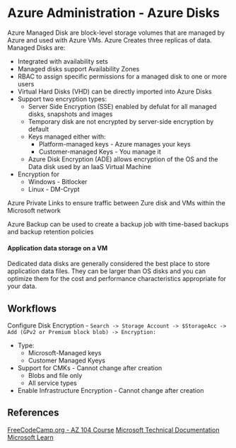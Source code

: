 
# Azure Administration -  Azure Disks

Azure Managed Disk are block-level storage volumes that are managed by Azure and used with Azure VMs. Azure Creates three replicas of data.  Managed Disks are:
- Integrated with availability sets
- Managed disks support Availability Zones
- RBAC to assign specific permissions for a managed disk to one or more users
- Virtual Hard Disks (VHD) can be directly imported into Azure Disks
- Support two encryption types:
	- Server Side Encryption (SSE) enabled by defulat for all managed disks, snapshots and images 	
	 - Temporary disk are not encrypted by server-side encryption by default
	 - Keys managed either with:
		- Platform-managed keys - Azure manages your keys
		- Customer-managed Keys - You manage it 
	- Azure Disk Encryption (ADE) allows encryption of the OS and the Data disk used by an IaaS Virtual Machine
- Encryption for 
	- Windows - Bitlocker
	- Linux - DM-Crypt
	 
Azure Private Links to ensure traffic between Zure disk and VMs within the Microsoft network

Azure Backup can be used to create a backup job with time-based backups and backup retention policies

#### Application data storage on a VM

Dedicated data disks are generally considered the best place to store application data files. They can be larger than OS disks and you can optimize them for the cost and performance characteristics appropriate for your data.

## Workflows

Configure Disk Encryption -
`Search -> Storage Account -> $StorageAcc -> Add (GPv2 or Premium block blob) -> Encryption:`
- Type:
	- Microsoft-Managed keys
	- Customer Managed Kyeys
- Support for CMKs - Cannot change after creation
	- Blobs and file only
	- All service types
- Enable Infrastructure Encryption - Cannot change after creation

## References

[FreeCodeCamp.org - AZ 104 Course](https://www.youtube.com/watch?v=10PbGbTUSAg&t=3458s)
[Microsoft Technical Documentation](https://learn.microsoft.com/en-us/docs/)
[Microsoft Learn](https://learn.microsoft.com/en-us/)